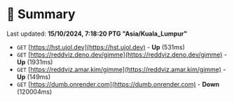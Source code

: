 # 📖 Summary
Last updated: **15/10/2024, 7:18:20 PTG "Asia/Kuala_Lumpur"**

- `GET` [https://hst.ujol.dev](https://hst.ujol.dev) - **Up** (531ms)
- `GET` [https://reddviz.deno.dev/gimme](https://reddviz.deno.dev/gimme) - **Up** (1931ms)
- `GET` [https://reddviz.amar.kim/gimme](https://reddviz.amar.kim/gimme) - **Up** (149ms)
- `GET` [https://dumb.onrender.com](https://dumb.onrender.com) - **Down** (120004ms)
